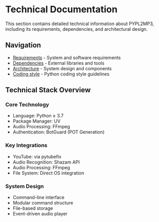 # Technical Documentation

This section contains detailed technical information about PYPL2MP3, including its requirements, dependencies, and architectural design.

## Navigation

- [Requirements](requirements.md) - System and software requirements
- [Dependencies](dependencies.md) - External libraries and tools
- [Architecture](architecture.md) - System design and components
- [Coding style](coding-style.md) - Python coding style guidelines

## Technical Stack Overview

### Core Technology
- Language: Python ≥ 3.7
- Package Manager: UV
- Audio Processing: FFmpeg
- Authentication: BotGuard (POT Generation)

### Key Integrations
- YouTube: via pytubefix
- Audio Recognition: Shazam API
- Audio Processing: FFmpeg
- File System: Direct OS integration

### System Design
- Command-line interface
- Modular command structure
- File-based storage
- Event-driven audio player